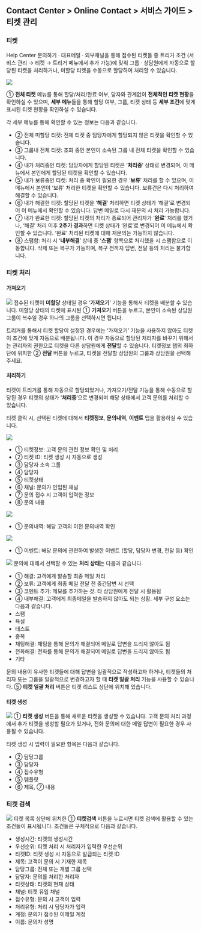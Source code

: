 ## Contact Center > Online Contact > 서비스 가이드 > 티켓 관리

### 티켓
Help Center 문의하기 · 대표메일 · 외부채널을 통해 접수된 티켓들 중 트리거 조건 (서비스 관리 → 티켓 → 트리거 메뉴에서 추가 가능)에 맞춰 그룹 · 상담원에게 자동으로 할당된 티켓을 처리하거나, 미할당 티켓을 수동으로 할당하여 처리할 수 있습니다.

![](http://static.toastoven.net/prod_contact_center/4.1.1-(1).png)

① **전체 티켓** 메뉴를 통해 할당/처리/완료 여부, 당자와 관계없이 **전체적인 티켓 현황**을 확인하실 수 있으며, **세부 메뉴**들을 통해 할당 여부, 그룹, 티켓 상태 등 **세부 조건**에 맞게 표시된 티켓 현황을 확인하실 수 있습니다.

각 세부 메뉴를 통해 확인할 수 있는 정보는 다음과 같습니다.
-	② 전체 미할당 티켓: 전체 티켓 중 담당자에게 할당되지 않은 티켓을 확인할 수 있습니다.
-	③ 그룹내 전체 티켓: 조회 중인 본인이 소속된 그룹 내 전체 티켓을 확인할 수 있습니다.
-	④ 내가 처리중인 티켓: 담당자에게 할당된 티켓은 ‘**처리중**’ 상태로 변경되며, 이 메뉴에서 본인에게 할당된 티켓을 확인할 수 있습니다.
-	⑤ 내가 보류중인 티켓: 처리 중 확인이 필요한 경우 ‘**보류**’ 처리를 할 수 있으며, 이 메뉴에서 본인이 ‘보류’ 처리한 티켓을 확인할 수 있습니다. 보류건은 다시 처리하여 해결할 수 있습니다.
-	⑥ 내가 해결한 티켓: 할당된 티켓을 ‘**해결**’ 처리하면 티켓 상태가 ‘해결’로 변경되어 이 메뉴에서 확인할 수 있습니다. 답변 메일로 다시 재문의 시 처리 가능합니다.
-	⑦ 내가 완료한 티켓: 할당된 티켓의 처리가 종료되어 관리자가 ‘**완료**’ 처리를 했거나, ‘해결’ 처리 이후 **2주가 경과**하면 티켓 상태가 ‘완료’로 변경되어 이 메뉴에서 확인할 수 있습니다. ‘완료’ 처리된 티켓에 대해 재문의는 가능하지 않습니다.
-	⑧ 스팸함: 처리 시 ‘**내부해결**’ 상태 중 ‘**스팸**’ 항목으로 처리했을 시 스팸함으로 이동합니다. 삭제 또는 복구가 가능하며, 복구 전까지 답변, 전달 등의 처리는 불가합니다.

### 티켓 처리
#### 가져오기
![](http://static.toastoven.net/prod_contact_center/4.1.2-(1).png)
접수된 티켓이 **미할당** 상태일 경우 ‘**가져오기**’ 기능을 통해서 티켓을 배분할 수 있습니다. 미할당 상태의 티켓에 표시된 ① **가져오기** 버튼을 누르고, 본인이 소속된 상담원 그룹이 복수일 경우 하나의 그룹을 선택하시면 됩니다.

트리거를 통해서 티켓 할당이 설정된 경우에는 ‘가져오기’ 기능을 사용하지 않아도 티켓이 조건에 맞게 자동으로 배분됩니다. 이 경우 자동으로 할당된 처리자를 바꾸기 위해서는 관리자의 권한으로 티켓을 다른 상담원에게 **전달**할 수 있습니다. 티켓정보 탭의 최하단에 위치한 ② **전달** 버튼을 누르고, 티켓을 전달할 상담원의 그룹과 상담원을 선택해주세요.

#### 처리하기
티켓이 트리거를 통해 자동으로 할당되었거나, 가져오기/전달 기능을 통해 수동으로 할당된 경우 티켓의 상태가 ‘**처리중**’으로 변경되며 해당 상태에서 고객 문의를 처리할 수 있습니다. 

티켓 클릭 시, 선택된 티켓에 대해서 **티켓정보**, **문의내역**, **이벤트** 탭을 활용하실 수 있습니다.

![](http://static.toastoven.net/prod_contact_center/4.1.2-(2).png)
-	① 티켓정보: 고객 문의 관련 정보 확인 및 처리 
  - ② 티켓 ID: 티켓 생성 시 자동으로 생성
  - ③ 담당자 소속 그룹
  - ④ 담당자
  - ⑤ 티켓상태
  - ⑥ 채널: 문의가 인입된 채널
  - ⑦ 문의 접수 시 고객이 입력한 정보
  - ⑧ 문의 내용

![](http://static.toastoven.net/prod_contact_center/4.1.2-(3).png)
-	① 문의내역: 해당 고객의 이전 문의내역 확인

![](http://static.toastoven.net/prod_contact_center/4.1.2-(4).png)
-	① 이벤트: 해당 문의에 관련하여 발생한 이벤트 (할당, 담당자 변경, 전달 등) 확인

![](http://static.toastoven.net/prod_contact_center/4.1.2-(5).png)
문의에 대해서 선택할 수 있는 **처리 상태**는 다음과 같습니다.
-	① 해결: 고객에게 발송할 최종 메일 처리
-	② 보류: 고객에게 최종 메일 전달 전 중간답변 시 선택
-	③ 코멘트 추가: 메모를 추가하는 것. 타 상담원에게 전달 시 활용됨
-	④ 내부해결: 고객에게 최종메일을 발송하지 않아도 되는 상황. 세부 구성 요소는 다음과 같습니다.
  - 스팸
  - 욕설
  - 테스트
  - 중복
  - 채팅해결: 채팅을 통해 문의가 해결되어 메일로 답변을 드리지 않아도 됨
  - 전화해결: 전화를 통해 문의가 해결되어 메일로 답변을 드리지 않아도 됨
  - 기타

문의 내용이 유사한 티켓들에 대해 답변을 일괄적으로 작성하고자 하거나, 티켓들의 처리자 또는 그룹을 일괄적으로 변경하고자 할 때 **티켓 일괄 처리** 기능을 사용할 수 있습니다. ⑤ **티켓 일괄 처리** 버튼은 티켓 리스트 상단에 위치해 있습니다.

#### 티켓 생성
![](http://static.toastoven.net/prod_contact_center/4.1.2-(6).png)
① **티켓 생성** 버튼을 통해 새로운 티켓을 생성할 수 있습니다. 고객 문의 처리 과정에서 추가 티켓을 생성할 필요가 있거나, 전화 문의에 대한 메일 답변이 필요한 경우 사용될 수 있습니다.

티켓 생성 시 입력이 필요한 항목은 다음과 같습니다.
-	② 담당그룹
-	③ 담당자
-	④ 접수유형
-	⑤ 템플릿
-	⑥ 제목, ⑦ 내용

### 티켓 검색
![](http://static.toastoven.net/prod_contact_center/4.1.3-(1).png)
티켓 목록 상단에 위치한 ① **티켓검색** 버튼을 누르시면 티켓 검색에 활용할 수 있는 조건들이 표시됩니다. 조건들은 구체적으로 다음과 같습니다.
-	생성시간: 티켓의 생성시간
-	우선순위: 티켓 처리 시 처리자가 입력한 우선순위
-	티켓ID: 티켓 생성 시 자동으로 발급되는 티켓 ID
-	제목: 고객이 문의 시 기재한 제목
-	담당그룹: 전체 또는 개별 그룹 선택
-	담당자: 문의를 처리한 처리자
-	티켓상태: 티켓의 현재 상태
-	채널: 티켓 유입 채널
-	접수유형: 문의 시 고객이 입력
-	처리유형: 처리 시 담당자가 입력
-	계정: 문의가 접수된 이메일 계정
-	이름: 문의자 성명
